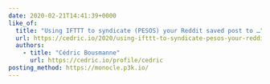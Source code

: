 ```yaml
---
date: 2020-02-21T14:41:39+0000
like_of:
  title: "Using IFTTT to syndicate (PESOS) your Reddit saved post to …"
  url: https://cedric.io/2020/using-ifttt-to-syndicate-pesos-your-reddit-saved-post-to
  authors:
    - title: "Cédric Bousmanne"
      url: https://cedric.io/profile/cedric
posting_method: https://monocle.p3k.io/
---
```

